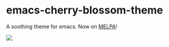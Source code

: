 emacs-cherry-blossom-theme
==========================

A soothing theme for emacs.
Now on [MELPA](http://melpa.milkbox.net/#/cherry-blossom-theme)!

![](https://raw.github.com/byels/emacs-cherry-blossom-theme/master/cherry-blossom-theme-python.png)
